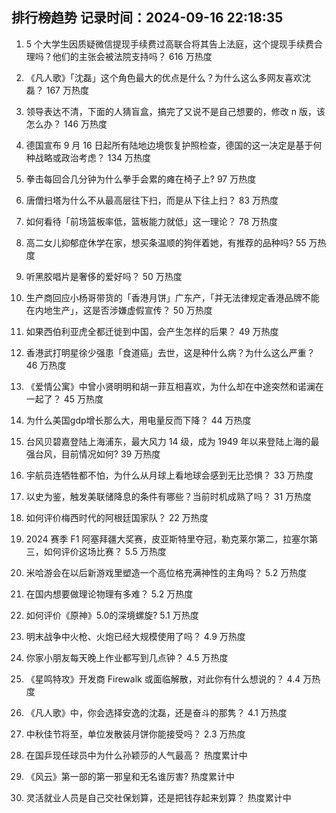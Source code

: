 
## 排行榜趋势 记录时间：2024-09-16 22:18:35
  
  1. 5 个大学生因质疑微信提现手续费过高联合将其告上法庭，这个提现手续费合理吗？他们的主张会被法院支持吗？ 616 万热度
    
  2. 《凡人歌》「沈磊」这个角色最大的优点是什么？为什么这么多网友喜欢沈磊？ 167 万热度
    
  3. 领导表达不清，下面的人猜盲盒，搞完了又说不是自己想要的，修改 n 版，该怎么办？ 146 万热度
    
  4. 德国宣布 9 月 16 日起所有陆地边境恢复护照检查，德国的这一决定是基于何种战略或政治考虑？ 134 万热度
    
  5. 拳击每回合几分钟为什么拳手会累的瘫在椅子上? 97 万热度
    
  6. 唐僧扫塔为什么不从最高层往下扫，而是从下往上扫？ 83 万热度
    
  7. 如何看待「前场篮板率低，篮板能力就低」这一理论？ 78 万热度
    
  8. 高二女儿抑郁症休学在家，想买条温顺的狗伴着她，有推荐的品种吗? 55 万热度
    
  9. 听黑胶唱片是奢侈的爱好吗？ 50 万热度
    
  10. 生产商回应小杨哥带货的「香港月饼」广东产，「并无法律规定香港品牌不能在内地生产」，这是否涉嫌虚假宣传？ 50 万热度
    
  11. 如果西伯利亚虎全都迁徙到中国，会产生怎样的后果？ 49 万热度
    
  12. 香港武打明星徐少强患「食道癌」去世，这是种什么病？为什么这么严重？ 46 万热度
    
  13. 《爱情公寓》中曾小贤明明和胡一菲互相喜欢，为什么却在中途突然和诺澜在一起了？ 45 万热度
    
  14. 为什么美国gdp增长那么大，用电量反而下降？ 44 万热度
    
  15. 台风贝碧嘉登陆上海浦东，最大风力 14 级，成为 1949 年以来登陆上海的最强台风，目前情况如何? 39 万热度
    
  16. 宇航员连牺牲都不怕，为什么从月球上看地球会感到无比恐惧？ 33 万热度
    
  17. 以史为鉴，触发美联储降息的条件有哪些？当前时机成熟了吗？ 31 万热度
    
  18. 如何评价梅西时代的阿根廷国家队？ 22 万热度
    
  19. 2024 赛季 F1 阿塞拜疆大奖赛，皮亚斯特里夺冠，勒克莱尔第二，拉塞尔第三，如何评价这场比赛？ 5.5 万热度
    
  20. 米哈游会在以后新游戏里塑造一个高位格充满神性的主角吗？ 5.2 万热度
    
  21. 在国内想要做理论物理有多难？ 5.2 万热度
    
  22. 如何评价《原神》5.0的深境螺旋? 5.1 万热度
    
  23. 明末战争中火枪、火炮已经大规模使用了吗？ 4.9 万热度
    
  24. 你家小朋友每天晚上作业都写到几点钟？ 4.5 万热度
    
  25. 《星鸣特攻》开发商 Firewalk 或面临解散，对此你有什么想说的？ 4.4 万热度
    
  26. 《凡人歌》中，你会选择安逸的沈磊，还是奋斗的那隽？ 4.1 万热度
    
  27. 中秋佳节将至，单位发散装月饼你能接受吗？ 2.3 万热度
    
  28. 在国乒现任球员中为什么孙颖莎的人气最高？ 热度累计中
    
  29. 《风云》第一部的第一邪皇和无名谁厉害? 热度累计中
    
  30. 灵活就业人员是自己交社保划算，还是把钱存起来划算？ 热度累计中
    